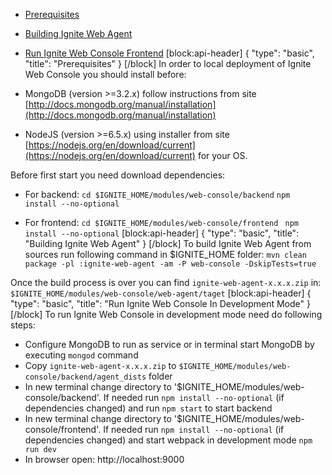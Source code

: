 * [Prerequisites](#prerequisites)
* [Building Ignite Web Agent](#building-ignite-web-agent)
* [Run Ignite Web Console Frontend](#run-ignite-web-console-in-development-mode)
[block:api-header]
{
  "type": "basic",
  "title": "Prerequisites"
}
[/block]
In order to local deployment of Ignite Web Console you should install before:

* MongoDB (version >=3.2.x) follow instructions from site [http://docs.mongodb.org/manual/installation](http://docs.mongodb.org/manual/installation)
* NodeJS (version >=6.5.x) using installer from site [https://nodejs.org/en/download/current](https://nodejs.org/en/download/current) for your OS.

Before first start you need download dependencies:
* For backend:
`cd $IGNITE_HOME/modules/web-console/backend`
`npm install --no-optional`

* For frontend:
`cd $IGNITE_HOME/modules/web-console/frontend `
`npm install --no-optional`
[block:api-header]
{
  "type": "basic",
  "title": "Building Ignite Web Agent"
}
[/block]
To build Ignite Web Agent from sources run following command in $IGNITE_HOME folder:
`mvn clean package -pl :ignite-web-agent -am -P web-console -DskipTests=true`

Once the build process is over you can find `ignite-web-agent-x.x.x.zip` in: 
`$IGNITE_HOME/modules/web-console/web-agent/taget`
[block:api-header]
{
  "type": "basic",
  "title": "Run Ignite Web Console In Development Mode"
}
[/block]
To run Ignite Web Console in development mode need do following steps:
* Configure MongoDB to run as service or in terminal start MongoDB by executing `mongod` command
* Copy `ignite-web-agent-x.x.x.zip` to `$IGNITE_HOME/modules/web-console/backend/agent_dists` folder
* In new terminal change directory to '$IGNITE_HOME/modules/web-console/backend'.
If needed run `npm install --no-optional` (if dependencies changed) and run `npm start` to start backend
* In new terminal change directory to '$IGNITE_HOME/modules/web-console/frontend'.
If needed run `npm install --no-optional` (if dependencies changed) and start webpack in development mode `npm run dev`
* In browser open: http://localhost:9000